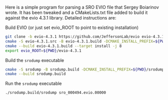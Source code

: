 

Here is a simple program for parsing a SRO EVIO file that Sergey Boiarinov wrote. It has been tweaked and a CMakeLists.txt file added to build it against the evio 4.3.1 library. Detailed instructions are:


Build EVIO (or just set evio_ROOT to point to existing installation)
~~~bash
git clone -b evio-4.3.1 https://github.com/JeffersonLab/evio evio-4.3.1.src
cmake -S evio-4.3.1.src -B evio-4.3.1.build -DCMAKE_INSTALL_PREFIX=${PWD}/evio-4.3.1
cmake --build evio-4.3.1.build --target install -j 8
export evio_ROOT=${PWD}/evio-4.3.1
~~~

Build the `srodump` executable
~~~bash
cmake -S srodump -B srodump.build -DCMAKE_INSTALL_PREFIX=${PWD}/srodump.install
cmake --build srodump.build
~~~

Run the `srodump` executable
~~~bash
./srodump.build/srodump sro_000494.evio.00000
~~~

